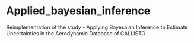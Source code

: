 # Applied_bayesian_inference
Reimplementation of the study - Applying Bayesaian Inference to Estimate Uncertainties in the Aerodynamic Database of CALLISTO
